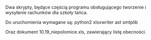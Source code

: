 Dwa skrypty, będące częścią programu obsługującego tworzenie i wysyłanie rachunków dla szkoły tańca.

Do uruchomienia wymagane są:
python2
xlsxwriter
ast
smtplib

Oraz dokument 10.19_niepolomice.xls, zawierający listę obecności.
